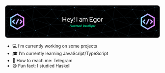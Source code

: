 ![Header](./github-header-image.png)
- 💻 I’m currently working on some projects
- 🎓 I’m currently learning JavaScript/TypeScript
- 📱 How to reach me: Telegram
- 😅 Fun fact: I studied Haskell 
